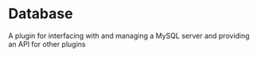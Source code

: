 # Database
A plugin for interfacing with and managing a MySQL server and providing an API for other plugins
